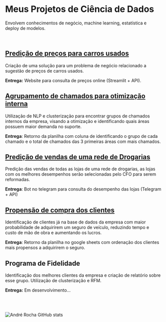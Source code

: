 # Meus Projetos de Ciência de Dados
Envolvem conhecimentos de negócio, machine learning, estatística e deploy de modelos.

<br>

## [Predição de preços para carros usados](https://github.com/andrerochads/cars_price_predict)
Criação de uma solução para um problema de negócio relacionado a sugestão de preços de carros usados.

**Entrega:** Website para consulta de preços online (Streamlit + API).

## [Agrupamento de chamados para otimização interna](https://github.com/andrerochads/agrupando_chamados_nlp_cluster)
Utilização de NLP e clusterização para encontrar grupos de chamados internos da empresa, visando a otimização e identificando quais áreas possuem maior demanda no suporte.

**Entrega**: Retorno da planilha com coluna de identificando o grupo de cada chamado e o total de chamados das 3 primeiras áreas com mais chamados.

## [Predição de vendas de uma rede de Drogarias](https://github.com/andrerochads/Sales_Prediction_for_Drugstore_Chain)
Predição das vendas de todas as lojas de uma rede de drogarias, as lojas com os melhores desempenhos serão selecionadas pelo CFO para serem reformadas.

**Entrega**: Bot no telegram para consulta do desempenho das lojas (Telegram + API)

## [Propensão de compra dos clientes](https://github.com/andrerochads/health_insurance_cross_sell)
Identificação de clientes já na base de dados da empresa com maior probabilidade de adquirirem um seguro de veículo, reduzindo tempo e custo de mão de obra e aumentando os lucros.

**Entrega**: Retorno da planilha no google sheets com ordenação dos clientes mais propensos a adquirirem o seguro.

## Programa de Fidelidade
Identificação dos melhores clientes da empresa e criação de relatório sobre esse grupo. Utilização de clusterização e RFM.

**Entrega:** Em desenvolvimento...

<br>
<br>

![André Rocha GitHub stats](https://github-readme-stats.vercel.app/api?username=andrerochads&show_icons=true&theme=gruvbox)